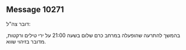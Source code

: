 ## Message 10271

דובר צה"ל:

בהמשך להתרעה שהופעלה במרחב כרם שלום בשעה 21:00 על ירי טילים ורקטות, מדובר בזיהוי שווא.

